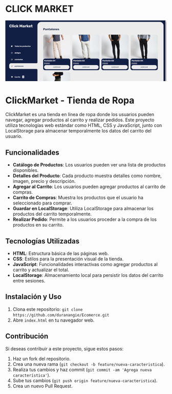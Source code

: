 # CLICK MARKET


![alt text](image.png)


# ClickMarket - Tienda de Ropa

ClickMarket es una tienda en línea de ropa donde los usuarios pueden navegar, agregar productos al carrito y realizar pedidos. Este proyecto utiliza tecnologías web estándar como HTML, CSS y JavaScript, junto con LocalStorage para almacenar temporalmente los datos del carrito del usuario.

## Funcionalidades

- **Catálogo de Productos**: Los usuarios pueden ver una lista de productos disponibles.
- **Detalles del Producto**: Cada producto muestra detalles como nombre, imagen, precio y descripción.
- **Agregar al Carrito**: Los usuarios pueden agregar productos al carrito de compras.
- **Carrito de Compras**: Muestra los productos que el usuario ha seleccionado para comprar.
- **Guardar en LocalStorage**: Utiliza LocalStorage para almacenar los productos del carrito temporalmente.
- **Realizar Pedido**: Permite a los usuarios proceder a la compra de los productos en su carrito.

## Tecnologías Utilizadas

- **HTML**: Estructura básica de las páginas web.
- **CSS**: Estilos para la presentación visual de la tienda.
- **JavaScript**: Funcionalidades interactivas como agregar productos al carrito y actualizar el total.
- **LocalStorage**: Almacenamiento local para persistir los datos del carrito entre sesiones.

## Instalación y Uso

1. Clona este repositorio: `git clone https://github.com/duranangie/Ecomerce.git`
2. Abre `index.html` en tu navegador web.

## Contribución

Si deseas contribuir a este proyecto, sigue estos pasos:

1. Haz un fork del repositorio.
2. Crea una nueva rama (`git checkout -b feature/nueva-caracteristica`).
3. Realiza tus cambios y haz commit (`git commit -am 'Agrega nueva característica'`).
4. Sube tus cambios (`git push origin feature/nueva-caracteristica`).
5. Crea un nuevo Pull Request.

